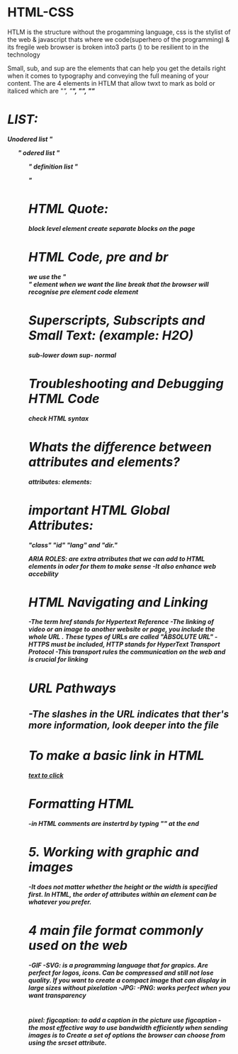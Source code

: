 # HTML-CSS
HTLM is the structure without the progamming language, css is the stylist of the web & javascript thats where we code(superhero of the programming) & its fregile
web browser is broken into3 parts () to be resilient to in the technology

Small, sub, and sup are the elements that can help you get the details right when it comes to typography and conveying the full meaning of your content.
The are 4 elements in HTLM that allow twxt to mark as bold or italiced which are "<em>", "<strong>", "<b>", "<i>"

# LIST:
Unodered list "<ul>"
odered list "<ol>"
definition list "<dl>"

# HTML Quote:
<cite> 
<blackquotes>
block level element create separate blocks on the page 

# HTML Code, pre and br
we use the "<br>" element when we want the line break that the browser will recognise
pre element
code element

# Superscripts, Subscripts and Small Text: (example: H2O)
sub-lower down 
sup- normal

# Troubleshooting and Debugging HTML Code
check HTML syntax

# Whats the difference between attributes and elements?
attributes:
elements:

# important HTML Global Attributes: 
"class" 
"id"
"lang"
and "dir."

ARIA ROLES: are extra atrributes that we can add to HTML elements in oder for them to make sense
-It also enhance web accebility 

# HTML Navigating and Linking
-The term href stands for Hypertext Reference
-The linking of video or an image  to another website or page, you include the whole URL . These types of URLs are called "ÄBSOLUTE URL"
-HTTPS must be included, HTTP stands for HyperText Transport Protocol
-This transport rules the communication on the web and is crucial for linking

# URL Pathways
-The slashes in the URL indicates that ther's more information, look deeper into the file 
-
# To make a basic link in HTML
<a href="https://example.com">text to click</a>

# Formatting HTML
-in HTML comments are instertrd by typing "<!--" at the start and "-->" at the end

# 5. Working with graphic and images  
-It does not matter whether the height or the width is specified first. In HTML, the order of attributes within an element can be whatever you prefer.
# 4 main file format commonly used on the web
-GIF
-SVG: is a programming language that for grapics. Are perfect for logos, icons. Can be compressed and still not lose quality. If you want to create a compact image that can display in large sizes without pixelation
-JPG:
-PNG: works perfect when you want transparency

#
pixel: 
figcaption: to add a caption in the picture use figcaption
-the most effective way to use bandwidth efficiently when sending images is to Create a set of options the browser can choose from using the srcset attribute.





















